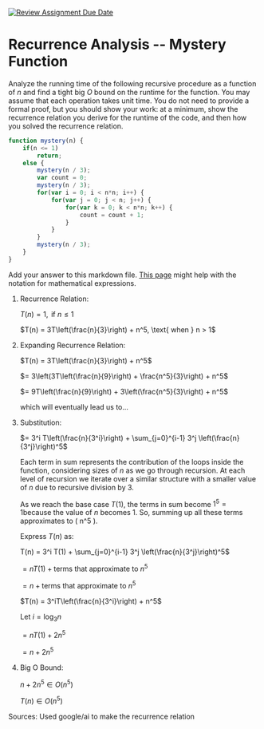 [![Review Assignment Due Date](https://classroom.github.com/assets/deadline-readme-button-24ddc0f5d75046c5622901739e7c5dd533143b0c8e959d652212380cedb1ea36.svg)](https://classroom.github.com/a/OlW38W4k)
# Recurrence Analysis -- Mystery Function

Analyze the running time of the following recursive procedure as a function of
$n$ and find a tight big $O$ bound on the runtime for the function. You may
assume that each operation takes unit time. You do not need to provide a formal
proof, but you should show your work: at a minimum, show the recurrence relation
you derive for the runtime of the code, and then how you solved the recurrence
relation.

```javascript
function mystery(n) {
    if(n <= 1)
        return;
    else {
        mystery(n / 3);
        var count = 0;
        mystery(n / 3);
        for(var i = 0; i < n*n; i++) {
            for(var j = 0; j < n; j++) {
                for(var k = 0; k < n*n; k++) {
                    count = count + 1;
                }
            }
        }
        mystery(n / 3);
    }
}
```

Add your answer to this markdown file. [This
page](https://docs.github.com/en/get-started/writing-on-github/working-with-advanced-formatting/writing-mathematical-expressions)
might help with the notation for mathematical expressions.

1. Recurrence Relation:

   $T(n) = 1, \text{ if } n \leq 1$
   
   $T(n) = 3T\left(\frac{n}{3}\right) + n^5, \text{ when } n > 1$

2. Expanding Recurrence Relation:

   $T(n) = 3T\left(\frac{n}{3}\right) + n^5$

   $= 3\left(3T\left(\frac{n}{9}\right) + \frac{n^5}{3}\right) + n^5$

   $= 9T\left(\frac{n}{9}\right) + 3\left(\frac{n^5}{3}\right) + n^5$

   which will eventually lead us to...

4. Substitution:

   $= 3^i T\left(\frac{n}{3^i}\right) + \sum_{j=0}^{i-1} 3^j \left(\frac{n}{3^j}\right)^5$

   Each term in sum represents the contribution of the loops inside the function, considering sizes of $n$ as we go through recursion. At each level of recursion we iterate over a similar structure with a smaller value of    $n$ due to recursive division by 3.

   As we reach the base case $T(1)$, the terms in sum become $1^5 = 1$because the value of $n$ becomes $1$. So, summing up all these terms approximates to \( n^5 \).

   Express $T(n)$ as:

   T(n) = 3^i T(1) + \sum_{j=0}^{i-1} 3^j \left(\frac{n}{3^j}\right)^5$

   $= nT(1) + \text{terms that approximate to } n^5$

   $= n + \text{terms that approximate to } n^5$
   
   $T(n) = 3^iT\left(\frac{n}{3^i}\right) + n^5$

   $\text{Let } i = \log_3{n}$
   
   $= nT(1) + 2n^5$
   
   $= n + 2n^5$


4. Big O Bound:
   
   $n + 2n^5 \in O(n^5)$

   $T(n) \in O(n^5)$

Sources: Used google/ai to make the recurrence relation




